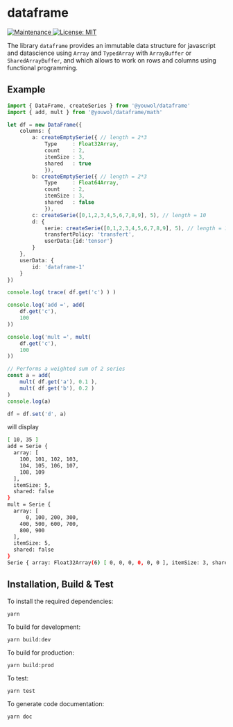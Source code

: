 # dataframe

<p>
    <a href="https://github.com/kefranabg/readme-md-generator/graphs/commit-activity" target="_blank">
        <img alt="Maintenance" src="https://img.shields.io/badge/Maintained%3F-yes-green.svg" />
    </a>
    <a href="https://github.com/kefranabg/readme-md-generator/blob/master/LICENSE" target="_blank">
        <img alt="License: MIT" src="https://img.shields.io/badge/License-MIT-yellow.svg" />
    </a>
</p>

The library `dataframe` provides an immutable data structure for javascript and datascience using `Array` and `TypedArray` with `ArrayBuffer` or `SharedArrayBuffer`, and which allows to work on rows and columns using functional programming.

## Example
```ts
import { DataFrame, createSeries } from '@youwol/dataframe'
import { add, mult } from '@youwol/dataframe/math'

let df = new DataFrame({
    columns: {
        a: createEmptySerie({ // length = 2*3
            Type     : Float32Array, 
            count    : 2, 
            itemSize : 3, 
            shared   : true
            }), 
        b: createEmptySerie({ // length = 2*3
            Type     : Float64Array, 
            count    : 2,
            itemSize : 3, 
            shared   : false
            }),
        c: createSerie([0,1,2,3,4,5,6,7,8,9], 5), // length = 10
        d: {
            serie: createSerie([0,1,2,3,4,5,6,7,8,9], 5), // length = 10
            transfertPolicy: 'transfert',
            userData:{id:'tensor'}
        }
    },
    userData: {
        id: 'dataframe-1'
    }
})

console.log( trace( df.get('c') ) )

console.log('add =', add(
    df.get('c'),
    100
))

console.log('mult =', mult(
    df.get('c'),
    100
))

// Performs a weighted sum of 2 series
const a = add(
    mult( df.get('a'), 0.1 ),
    mult( df.get('b'), 0.2 )
)
console.log(a)

df = df.set('d', a)
```
will display
```sh
[ 10, 35 ]
add = Serie {
  array: [
    100, 101, 102, 103,
    104, 105, 106, 107,
    108, 109
  ],
  itemSize: 5,
  shared: false
}
mult = Serie {
  array: [
      0, 100, 200, 300,
    400, 500, 600, 700,
    800, 900
  ],
  itemSize: 5,
  shared: false
}
Serie { array: Float32Array(6) [ 0, 0, 0, 0, 0, 0 ], itemSize: 3, shared: true }
```

## Installation, Build & Test 

To install the required dependencies:
```shell
yarn 
```

To build for development:
```shell
yarn build:dev
```

To build for production:
```shell
yarn build:prod
```

To test:
```shell
yarn test
```

To generate code documentation:
```shell
yarn doc
```
